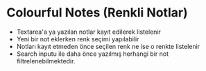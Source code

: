 # Colourful Notes (Renkli Notlar)

- Textarea'a ya yazılan notlar kayıt edilerek listelenir
- Yeni bir not eklerken renk seçimi yapılabilir
- Notları kayıt etmeden önce seçilen renk ne ise o renkte listelenir
- Search inputu ile daha önce yazılmış herhangi bir not filtrelenebilmektedir.